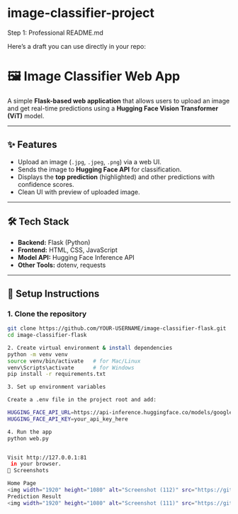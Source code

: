 # image-classifier-project
Step 1: Professional README.md

Here’s a draft you can use directly in your repo:

# 🖼️ Image Classifier Web App

A simple **Flask-based web application** that allows users to upload an image and get real-time predictions using a **Hugging Face Vision Transformer (ViT)** model.

---

## ✨ Features
- Upload an image (`.jpg`, `.jpeg`, `.png`) via a web UI.
- Sends the image to **Hugging Face API** for classification.
- Displays the **top prediction** (highlighted) and other predictions with confidence scores.
- Clean UI with preview of uploaded image.

---

## 🛠️ Tech Stack
- **Backend:** Flask (Python)
- **Frontend:** HTML, CSS, JavaScript
- **Model API:** Hugging Face Inference API
- **Other Tools:** dotenv, requests

---

## 🚀 Setup Instructions

### 1. Clone the repository
```bash
git clone https://github.com/YOUR-USERNAME/image-classifier-flask.git
cd image-classifier-flask

2. Create virtual environment & install dependencies
python -m venv venv
source venv/bin/activate   # for Mac/Linux
venv\Scripts\activate      # for Windows
pip install -r requirements.txt

3. Set up environment variables

Create a .env file in the project root and add:

HUGGING_FACE_API_URL=https://api-inference.huggingface.co/models/google/vit-base-patch16-224
HUGGING_FACE_API_KEY=your_api_key_here

4. Run the app
python web.py


Visit http://127.0.0.1:81
 in your browser.
📸 Screenshots

Home Page
<img width="1920" height="1080" alt="Screenshot (112)" src="https://github.com/user-attachments/assets/ad03d767-3a23-4078-8568-7c694f8183a3" />
Prediction Result
<img width="1920" height="1080" alt="Screenshot (111)" src="https://github.com/user-attachments/assets/7cdd5eff-0eda-4edb-a842-ecd1f9812701" />

